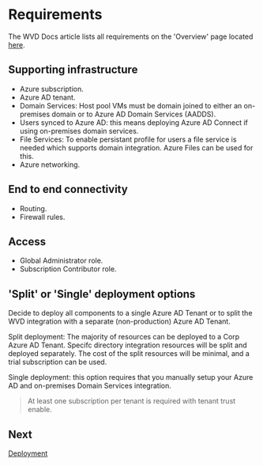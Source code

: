 # Requirements

The WVD Docs article lists all requirements on the 'Overview' page located [here](https://docs.microsoft.com/en-us/azure/virtual-desktop/overview). 

## Supporting infrastructure

- Azure subscription.
- Azure AD tenant.
- Domain Services: 
Host pool VMs must be domain joined to either an on-premises domain or to Azure AD Domain Services (AADDS).
- Users synced to Azure AD: this means deploying Azure AD Connect if using on-premises domain services.
- File Services: To enable persistant profile for users a file service is needed which supports domain integration. Azure Files can be used for this.
- Azure networking.

## End to end connectivity
- Routing.
- Firewall rules.

## Access
- Global Administrator role.
- Subscription Contributor role.

## 'Split' or 'Single' deployment options

Decide to deploy all components to a single Azure AD Tenant or to split the WVD integration with a separate (non-production) Azure AD Tenant.

Split deployment: The majority of resources can be deployed to a Corp Azure AD Tenant. Specifc directory integration resources will be split and deployed separately. The cost of the split resources will be minimal, and a trial subscription can be used. 

Single deployment: this option requires that you manually setup your Azure AD and on-premises Domain Services integration. 

> At least one subscription per tenant is required with tenant trust enable. 

## Next

[Deployment](/wvd-deployment.md)
